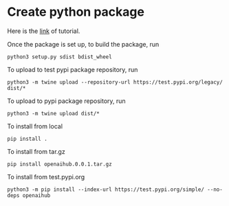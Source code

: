 # Create python package

Here is the [link](https://packaging.python.org/tutorials/packaging-projects/) of tutorial.

Once the package is set up, to build the package, run

```command line
python3 setup.py sdist bdist_wheel
```

To upload to test pypi package repository, run

```command line
python3 -m twine upload --repository-url https://test.pypi.org/legacy/ dist/*
```

To upload to pypi package repository, run

```command line
python3 -m twine upload dist/*
```

To install from local

```command line
pip install .
```

To install from tar.gz

```command line
pip install openaihub.0.0.1.tar.gz
```

To install from test.pypi.org

```command line
python3 -m pip install --index-url https://test.pypi.org/simple/ --no-deps openaihub
```